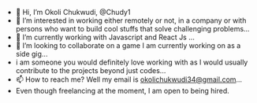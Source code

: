 - 👋 Hi, I’m Okoli Chukwudi,  @Chudy1
- 👀 I’m interested in working either remotely or not, in a company or with persons who want to build cool stuffs that solve challenging problems...
- 🌱 I’m currently working with Javascript and React Js ...
- 💞️ I’m looking to collaborate on a game I am currently working on as a side gig...
- i am someone you would definitely love working with as I would usually contribute to the projects beyond just codes...
- 📫 How to reach me? Well my email is okolichukwudi34@gmail.com...
- Even though freelancing at the moment, I am open to being hired.
<!---
Chudy1/Chudy1 is a ✨ special ✨ repository because its `README.md` (this file) appears on your GitHub profile.
You can click the Preview link to take a look at your changes.
--->
